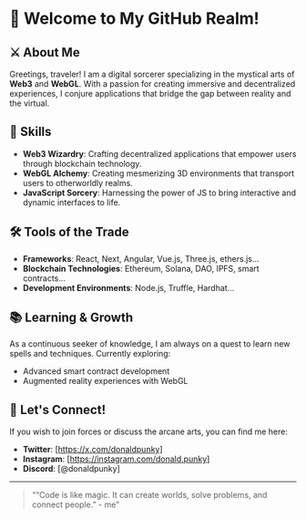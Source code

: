 # 🌌 Welcome to My GitHub Realm!

## ⚔️ About Me

Greetings, traveler! I am a digital sorcerer specializing in the mystical arts of **Web3** and **WebGL**. With a passion for creating immersive and decentralized experiences, I conjure applications that bridge the gap between reality and the virtual.

## 🌟 Skills

- **Web3 Wizardry**: Crafting decentralized applications that empower users through blockchain technology.
- **WebGL Alchemy**: Creating mesmerizing 3D environments that transport users to otherworldly realms.
- **JavaScript Sorcery**: Harnessing the power of JS to bring interactive and dynamic interfaces to life.

## 🛠️ Tools of the Trade

- **Frameworks**: React, Next, Angular, Vue.js, Three.js, ethers.js...
- **Blockchain Technologies**: Ethereum, Solana, DAO, IPFS, smart contracts...
- **Development Environments**: Node.js, Truffle, Hardhat...

## 📚 Learning & Growth

As a continuous seeker of knowledge, I am always on a quest to learn new spells and techniques. Currently exploring:

- Advanced smart contract development
- Augmented reality experiences with WebGL

## 🌈 Let's Connect!

If you wish to join forces or discuss the arcane arts, you can find me here:

- **Twitter**: [https://x.com/donaldpunky]
- **Instagram**: [https://instagram.com/donald.punky]
- **Discord**: [@donaldpunky]

---

> ““Code is like magic. It can create worlds, solve problems, and connect people.” - me”
